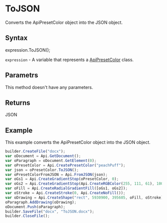 # ToJSON

Converts the ApiPresetColor object into the JSON object.

## Syntax

expression.ToJSON();

`expression` - A variable that represents a [ApiPresetColor](../ApiPresetColor.md) class.

## Parametrs

This method doesn't have any parameters.

## Returns

JSON

## Example

This example converts the ApiPresetColor object into the JSON object.

```javascript
builder.CreateFile("docx");
var oDocument = Api.GetDocument();
var oParagraph = oDocument.GetElement(0);
var oPresetColor = Api.CreatePresetColor("peachPuff");
var json = oPresetColor.ToJSON();
var oPresetColorFromJSON = Api.FromJSON(json);
var oGs1 = Api.CreateGradientStop(oPresetColor, 0);
var oGs2 = Api.CreateGradientStop(Api.CreateRGBColor(255, 111, 61), 100000);
var oFill = Api.CreateRadialGradientFill([oGs1, oGs2]);
var oStroke = Api.CreateStroke(0, Api.CreateNoFill());
var oDrawing = Api.CreateShape("rect", 5930900, 395605, oFill, oStroke);
oParagraph.AddDrawing(oDrawing);
oDocument.Push(oParagraph);
builder.SaveFile("docx", "ToJSON.docx");
builder.CloseFile();
```